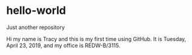 # hello-world
Just another repository

Hi my name is Tracy and this is my first time using GitHub.
It is Tuesday, April 23, 2019, and my office is REDW-B/3115.
